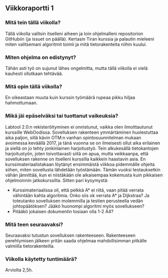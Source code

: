 ## Viikkoraportti 1 

### Mitä tein tällä viikolla?
Tällä viikolla valitsin itselleni aiheen ja loin ohjelmalleni repositorion GitHubiin (ja issuet on päällä). Kertasin Tiran kurssia ja palautin mieleeni miten valitsemani algoritmit toimii ja mitä tietorakenteita niihin kuului. 

### Miten ohjelma on edistynyt?
Tähän asti työ on sujunut lähes ongelmitta, mutta tällä viikolla ei vielä kauhesti ollutkaan tehtävää.

### Mitä opin tällä viikolla?
En oikeastaan muuta kuin kurssin työmäärä rupeaa pikku hiljaa hahmottumaan.

### Mikä jäi epäselväksi tai tuottanut vaikeuksia?
Labtool 2.0:n rekisteröityminen ei onnistunut, vaikka olen ilmoittautunut kurssille WebOodissa. 
Sovelluksen rakenteen ymmärtäminen huolestuttaa aika paljon, sillä kävin OTM:n vanhan opintosuunnitelman mukaan avoimessa keväällä 2017, ja tänä vuonna se on ilmeisesti ollut aika erilainen ja siellä on jo tehty jonkinlainen harjoitustyö. Tein alkukesällä tietokantojen harjoitustyön, joten toivottavasti siitä on apua, mutta veikkaanpa, että sovelluksen rakenne on itselleni kurssilla kaikkein haastavin asia. En kurssimateriaalistakaan löytänyt ensimmäistä viikkoa pidemmälle ohjeita siihen, miten sovellusta lähdetään työstämään. Tämän vuoksi testauksetkin vähän jännittää, kun ei niistäkään ole aikaisempaa kokemusta kuin pikkaisen ohjelmoinnin jatkokurssilta.
Sitten pari kysymystä:
* Kurssimateriaalissa oli, että pelkkä A* ei riitä, vaan pitää verrata vähintään kahta algoritmia. Onko siis ok verrata A* ja Dijkstraa? Ja toteutanko sovelluksen molemmilla ja testien perusteella vedän johtopäätöksen? Jääkö huonompi algoritmi myös sovellukseen?
* Pitääkö jokaisen dokumentin tosiaan olla 1-2 A4?

### Mitä teen seuraavaksi?
Seuraavaksi tutustun sovelluksen rakenteeseen. Rakenteeseen perehtymisen jälkeen yritän saada ohjelmaa mahdollisimman pitkälle valmiilla tietorakenteilla.

### Viikolla käytetty tuntimäärä?
Arviolta 2,5h. 

